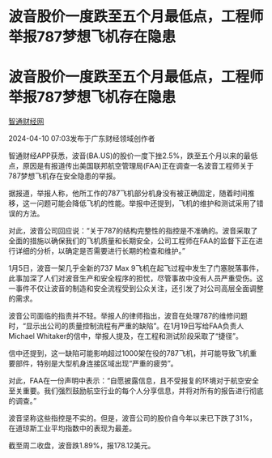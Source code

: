 # 波音股价一度跌至五个月最低点，工程师举报787梦想飞机存在隐患

# 波音股价一度跌至五个月最低点，工程师举报787梦想飞机存在隐患

[](https://news.qq.com/omn/author/8QMd3nda74UduTba)

[智通财经网](https://news.qq.com/omn/author/8QMd3nda74UduTba)

2024-04-10 07:03发布于广东财经领域创作者

智通财经APP获悉，波音(BA.US)的股价一度下挫2.5%，跌至五个月以来的最低点，原因是有报道传出美国联邦航空管理局(FAA)正在调查一名波音工程师关于787梦想飞机存在安全隐患的举报。

据报道，举报人称，他所工作的787飞机部分机身没有被正确固定，随着时间推移，这一问题可能会降低飞机的性能。举报中还提到，飞机的维护和测试采用了错误的方法。

对此，波音公司回应说：“关于787的结构完整性的指控是不准确的。波音采取了全面的措施以确保我们的飞机质量和长期安全，公司工程师在FAA的监督下正在进行详细的分析，以确定是否需要进行长期的检查和维护。”

1月5日，波音一架几乎全新的737 Max
9飞机在起飞过程中发生了门塞脱落事件，此事加深了人们对波音生产和安全程序的担忧，尽管事故中没有人员严重受伤。这一事件不仅让波音的制造和安全流程受到公众关注，还引发了对公司高层全面调整的需求。

波音公司面临的指责并不轻。举报人的律师指出，波音在处理787的维修问题时，“显示出公司的质量控制流程有严重的缺陷”。在1月19日写给FAA负责人Michael
Whitaker的信中，举报人提及，在工程和测试阶段采取了“捷径”。

信中还提到，这一缺陷可能影响超过1000架在役的787飞机，并可能导致飞机重要部件，特别是大型机身连接区域出现“严重的疲劳”。

对此，FAA在一份声明中表示：“自愿披露信息，且不受报复的环境对于航空安全至关重要。我们强烈鼓励航空行业的每个人分享信息，并将对所有的报告进行彻底的调查。”

波音坚称这些指控是不实的。但是，波音公司的股价自今年以来已下跌了31%，在道琼斯工业平均指数中的表现为最差。

截至周二收盘，波音跌1.89%，报178.12美元。


